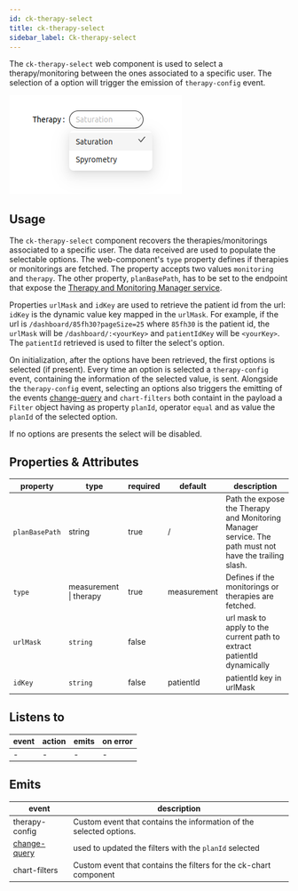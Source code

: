 ```yaml
---
id: ck-therapy-select
title: ck-therapy-select
sidebar_label: Ck-therapy-select
---
```

The `ck-therapy-select` web component is used to select a therapy/monitoring between the ones associated to a specific user. The selection of a option will trigger the emission of `therapy-config` event.

![ck-therapy-select](../img/ck-therapy-selector.png)
## Usage
The `ck-therapy-select` component recovers the therapies/monitorings associated to a specific user. The data received are used to populate the selectable options. The web-component's `type` property defines if therapies or monitorings are fetched. The property accepts two values `monitoring` and `therapy`.
The other property, `planBasePath`, has to be set to the endpoint that expose the [Therapy and Monitoring Manager service](../../therapy-and-monitoring-manager/overview). 

Properties `urlMask` and `idKey` are used to retrieve the patient id from the url: `idKey` is the dynamic value key mapped in the `urlMask`. For example, if the url is `/dashboard/85fh30?pageSize=25` where `85fh30` is the patient id, the `urlMask` will be `/dashboard/:<yourKey>` and `patientIdKey` will be `<yourKey>`. The `patientId` retrieved is used to filter the select's option.

On initialization, after the options have been retrieved, the first options is selected (if present). Every time an option is selected a `therapy-config` event, containing the information of the selected value, is sent. Alongside the `therapy-config` event, selecting an options also triggers the emitting of the events [change-query](../../../business_suite/backoffice/events#change-query) and `chart-filters` both containt in the payload a `Filter` object having as property `planId`, operator `equal` and as value the `planId` of the selected option.

 If no options are presents the select will be disabled. 

## Properties & Attributes

| property | type | required | default | description |
|----------|------|----------|---------|-------------|
|`planBasePath`| string | true | / | Path the expose the Therapy and Monitoring Manager service. The path must not have the trailing slash. |
|`type`| measurement \| therapy| true | measurement | Defines if the monitorings or therapies are fetched. |
| `urlMask` |`string` | false |  | url mask to apply to the current path to extract patientId dynamically |
| `idKey` | `string` | false | patientId | patientId key in urlMask | 


## Listens to

| event | action | emits | on error |
|-------|--------|-------|----------|
|   -   |    -   |   -   |     -    |


## Emits

| event | description |
|-------|-------------|
|therapy-config| Custom event that contains the information of the selected options. |
|[change-query](../../../business_suite/backoffice/events#change-query)| used to updated the filters with the `planId` selected|
|chart-filters| Custom event that contains the filters for the ck-chart component |
